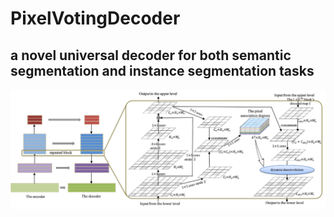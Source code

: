 # PixelVotingDecoder
a novel universal decoder for both semantic segmentation and instance segmentation tasks
---
![The overview of the Pixel Voting Decoder](imgs/img1.png)
